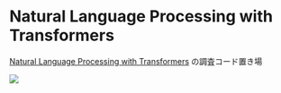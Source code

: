 # Natural Language Processing with Transformers

[Natural Language Processing with Transformers](https://learning.oreilly.com/library/view/natural-language-processing/9781098136789/) の調査コード置き場

<img src="https://github.com/nlp-with-transformers/notebooks/raw/main/images/book_cover.jpg" />
